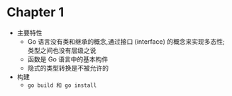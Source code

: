 # Chapter 1

- 主要特性
  - Go 语言没有类和继承的概念,通过接口 (interface) 的概念来实现多态性;类型之间也没有层级之说
  - 函数是 Go 语言中的基本构件
  - 隐式的类型转换是不被允许的
- 构建
  - `go build 和 go install`
